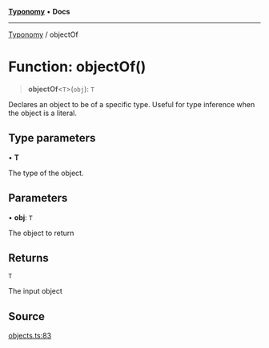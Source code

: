 [**Typonomy**](../README.md) • **Docs**

***

[Typonomy](../globals.md) / objectOf

# Function: objectOf()

> **objectOf**\<`T`\>(`obj`): `T`

Declares an object to be of a specific type.
Useful for type inference when the object is a literal.

## Type parameters

• **T**

The type of the object.

## Parameters

• **obj**: `T`

The object to return

## Returns

`T`

The input object

## Source

[objects.ts:83](https://github.com/softcraft-development/typonomy/blob/ed30302645156be7a3415a48b3f38706435f25d3/src/objects.ts#L83)
